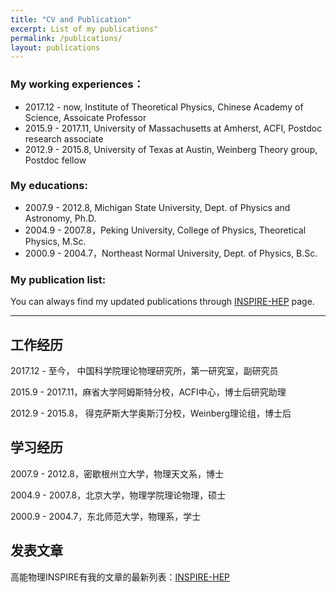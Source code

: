 ```yaml
---
title: "CV and Publication"
excerpt: List of my publications"
permalink: /publications/
layout: publications
---
```


### My working experiences：

* 2017.12 - now, Institute of Theoretical Physics, Chinese Academy of Science, Assoicate Professor
* 2015.9 - 2017.11, University of Massachusetts at Amherst, ACFI, Postdoc research associate
* 2012.9 - 2015.8, University of Texas at Austin, Weinberg Theory group, Postdoc fellow

### My educations:

* 2007.9 - 2012.8, Michigan State University, Dept. of Physics and Astronomy, Ph.D.
* 2004.9 - 2007.8，Peking University, College of Physics, Theoretical Physics, M.Sc.
* 2000.9 - 2004.7，Northeast Normal University, Dept. of Physics, B.Sc.

### My publication list: 

You can always find my updated publications through [INSPIRE-HEP](https://inspirehep.net/authors/1066117) page. 

------------------------


## 工作经历


2017.12 - 至今，  中国科学院理论物理研究所，第一研究室，副研究员

2015.9 - 2017.11，麻省大学阿姆斯特分校，ACFI中心，博士后研究助理

2012.9 - 2015.8， 得克萨斯大学奥斯汀分校，Weinberg理论组，博士后

## 学习经历


2007.9 - 2012.8，密歇根州立大学，物理天文系，博士

2004.9 - 2007.8，北京大学，物理学院理论物理，硕士

2000.9 - 2004.7，东北师范大学，物理系，学士


## 发表文章


高能物理INSPIRE有我的文章的最新列表：[INSPIRE-HEP](https://inspirehep.net/authors/1066117)

